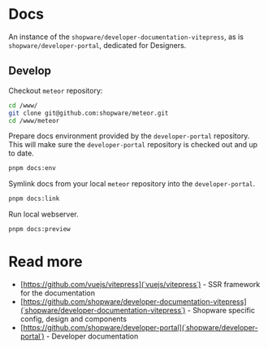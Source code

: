 # Docs

An instance of the `shopware/developer-documentation-vitepress`, as is `shopware/developer-portal`, dedicated for
Designers.

## Develop

Checkout `meteor` repository:

```bash
cd /www/
git clone git@github.com:shopware/meteor.git
cd /www/meteor
```

Prepare docs environment provided by the `developer-portal` repository. This will make sure the `developer-portal`
repository is checked out and up to date.

```bash
pnpm docs:env
```

Symlink docs from your local `meteor` repository into the `developer-portal`.

```bash
pnpm docs:link
```

Run local webserver.

```bash
pnpm docs:preview
```

# Read more

- [https://github.com/vuejs/vitepress](˙vuejs/vitepress˙) - SSR framework for the documentation
- [https://github.com/shopware/developer-documentation-vitepress](˙shopware/developer-documentation-vitepress˙) -
  Shopware specific config, design and components
- [https://github.com/shopware/developer-portal](˙shopware/developer-portal˙) - Developer documentation